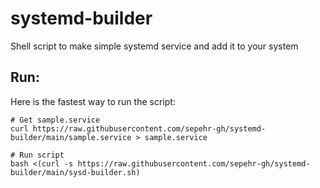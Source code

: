 # systemd-builder
Shell script to make simple systemd service and add it to your system

## Run:

Here is the fastest way to run the script:

```
# Get sample.service
curl https://raw.githubusercontent.com/sepehr-gh/systemd-builder/main/sample.service > sample.service

# Run script
bash <(curl -s https://raw.githubusercontent.com/sepehr-gh/systemd-builder/main/sysd-builder.sh)
```

